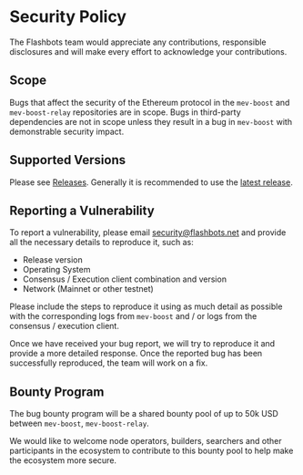 # Security Policy

The Flashbots team would appreciate any contributions, responsible disclosures and will make every effort to acknowledge your contributions.

## Scope

Bugs that affect the security of the Ethereum protocol in the `mev-boost` and `mev-boost-relay` repositories are in scope. Bugs in third-party dependencies are not in scope unless they result in a bug in `mev-boost` with demonstrable security impact. 

## Supported Versions

Please see [Releases](https://github.com/flashbots/mev-boost/releases). Generally it is recommended to use the [latest release](https://github.com/flashbots/mev-boost/releases/latest).

## Reporting a Vulnerability

To report a vulnerability, please email security@flashbots.net and provide all the necessary details to reproduce it, such as:

- Release version
- Operating System
- Consensus / Execution client combination and version
- Network (Mainnet or other testnet)

Please include the steps to reproduce it using as much detail as possible with the corresponding logs from `mev-boost` and / or logs from the consensus / execution client.

Once we have received your bug report, we will try to reproduce it and provide a more detailed response.
Once the reported bug has been successfully reproduced, the team will work on a fix.

## Bounty Program

The bug bounty program will be a shared bounty pool of up to 50k USD between `mev-boost`, `mev-boost-relay`.

We would like to welcome node operators, builders, searchers and other participants in the ecosystem to contribute to this bounty pool to help make the ecosystem more secure.